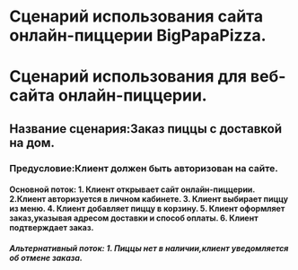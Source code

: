 # Сценарий использования сайта онлайн-пиццерии BigPapaPizza.
# Сценарий использования для веб-сайта онлайн-пиццерии.
## Название сценария:Заказ пиццы с доставкой на дом.
### Предусловие:Клиент должен быть авторизован на сайте.
#### Основной поток: 1. Клиент открывает сайт онлайн-пиццерии. 2.Клиент авторизуется в личном кабинете. 3. Клиент выбирает пиццу из меню. 4. Клиент добавляет пиццу в корзину. 5. Клиент оформляет заказ,указывая адресом доставки и способ оплаты. 6. Клиент подтверждает заказ.
##### Альтернативный поток: 1. Пиццы нет в наличии,клиент уведомляется об отмене заказа.